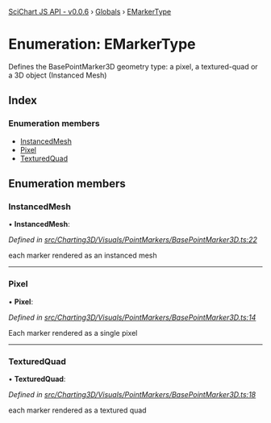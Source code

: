 [SciChart JS API - v0.0.6](../README.md) › [Globals](../globals.md) › [EMarkerType](emarkertype.md)

# Enumeration: EMarkerType

Defines the BasePointMarker3D geometry type: a pixel, a textured-quad or a 3D object (Instanced Mesh)

## Index

### Enumeration members

* [InstancedMesh](emarkertype.md#instancedmesh)
* [Pixel](emarkertype.md#pixel)
* [TexturedQuad](emarkertype.md#texturedquad)

## Enumeration members

###  InstancedMesh

• **InstancedMesh**:

*Defined in [src/Charting3D/Visuals/PointMarkers/BasePointMarker3D.ts:22](https://github.com/ABTSoftware/SciChart.Dev/blob/34ff3115c2/Web/src/SciChart/src/Charting3D/Visuals/PointMarkers/BasePointMarker3D.ts#L22)*

each marker rendered as an instanced mesh

___

###  Pixel

• **Pixel**:

*Defined in [src/Charting3D/Visuals/PointMarkers/BasePointMarker3D.ts:14](https://github.com/ABTSoftware/SciChart.Dev/blob/34ff3115c2/Web/src/SciChart/src/Charting3D/Visuals/PointMarkers/BasePointMarker3D.ts#L14)*

Each marker rendered as a single pixel

___

###  TexturedQuad

• **TexturedQuad**:

*Defined in [src/Charting3D/Visuals/PointMarkers/BasePointMarker3D.ts:18](https://github.com/ABTSoftware/SciChart.Dev/blob/34ff3115c2/Web/src/SciChart/src/Charting3D/Visuals/PointMarkers/BasePointMarker3D.ts#L18)*

each marker rendered as a textured quad
